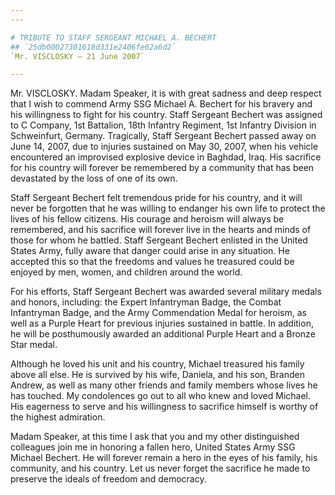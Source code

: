 ```yaml
---
---

# TRIBUTE TO STAFF SERGEANT MICHAEL A. BECHERT
## `25db00027301618d331e2406fe62a6d2`
`Mr. VISCLOSKY — 21 June 2007`

---
```



Mr. VISCLOSKY. Madam Speaker, it is with great sadness and deep 
respect that I wish to commend Army SSG Michael A. Bechert for his 
bravery and his willingness to fight for his country. Staff Sergeant 
Bechert was assigned to C Company, 1st Battalion, 18th Infantry 
Regiment, 1st Infantry Division in Schweinfurt, Germany. Tragically, 
Staff Sergeant Bechert passed away on June 14, 2007, due to injuries 
sustained on May 30, 2007, when his vehicle encountered an improvised 
explosive device in Baghdad, Iraq. His sacrifice for his country will 
forever be remembered by a community that has been devastated by the 
loss of one of its own.

Staff Sergeant Bechert felt tremendous pride for his country, and it 
will never be forgotten that he was willing to endanger his own life to 
protect the lives of his fellow citizens. His courage and heroism will 
always be remembered, and his sacrifice will forever live in the hearts 
and minds of those for whom he battled. Staff Sergeant Bechert enlisted 
in the United States Army, fully aware that danger could arise in any 
situation. He accepted this so that the freedoms and values he 
treasured could be enjoyed by men, women, and children around the 
world.

For his efforts, Staff Sergeant Bechert was awarded several military 
medals and honors, including: the Expert Infantryman Badge, the Combat 
Infantryman Badge, and the Army Commendation Medal for heroism, as well 
as a Purple Heart for previous injuries sustained in battle. In 
addition, he will be posthumously awarded an additional Purple Heart 
and a Bronze Star medal.

Although he loved his unit and his country, Michael treasured his 
family above all else. He is survived by his wife, Daniela, and his 
son, Branden Andrew, as well as many other friends and family members 
whose lives he has touched. My condolences go out to all who knew and 
loved Michael. His eagerness to serve and his willingness to sacrifice 
himself is worthy of the highest admiration.

Madam Speaker, at this time I ask that you and my other distinguished 
colleagues join me in honoring a fallen hero, United States Army SSG 
Michael Bechert. He will forever remain a hero in the eyes of his 
family, his community, and his country. Let us never forget the 
sacrifice he made to preserve the ideals of freedom and democracy.
